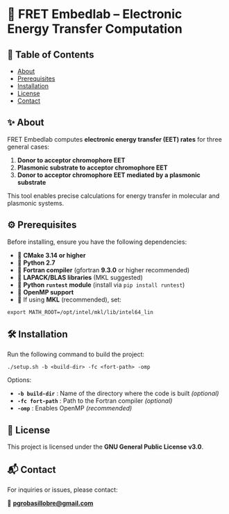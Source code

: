 # 🚀 FRET Embedlab – Electronic Energy Transfer Computation

## 📌 Table of Contents

- [About](#-about)
- [Prerequisites](#-prerequisites)
- [Installation](#-installation)
- [License](#-license)
- [Contact](#-contact)

## ✨ About

FRET Embedlab computes **electronic energy transfer (EET) rates** for three general cases:

1. **Donor to acceptor chromophore EET**  
2. **Plasmonic substrate to acceptor chromophore EET**  
3. **Donor to acceptor chromophore EET mediated by a plasmonic substrate**  

This tool enables precise calculations for energy transfer in molecular and plasmonic systems.

## ⚙️ Prerequisites

Before installing, ensure you have the following dependencies:

- 🔹 **CMake 3.14 or higher**
- 🔹 **Python 2.7**  
- 🔹 **Fortran compiler** (gfortran **9.3.0** or higher recommended)  
- 🔹 **LAPACK/BLAS libraries** (MKL suggested)  
- 🔹 **Python `runtest` module** (install via `pip install runtest`)  
- 🔹 **OpenMP support**  
- 🔹 If using **MKL** (recommended), set:  

```
export MATH_ROOT=/opt/intel/mkl/lib/intel64_lin
```


## 🛠️ Installation

Run the following command to build the project:

```
./setup.sh -b <build-dir> -fc <fort-path> -omp
```


Options:
- **`-b build-dir`** : Name of the directory where the code is built *(optional)*
- **`-fc fort-path`** : Path to the Fortran compiler *(optional)*
- **`-omp`** : Enables OpenMP *(recommended)*

## 📜 License

This project is licensed under the **GNU General Public License v3.0**.

## 📬 Contact

For inquiries or issues, please contact:

📧 **pgrobasillobre@gmail.com**
